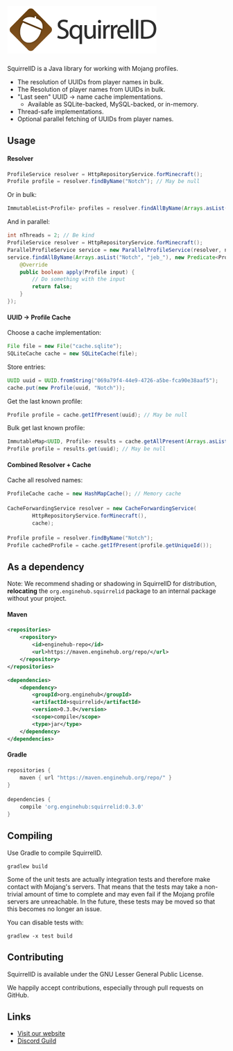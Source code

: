 ![SquirrelID](squirrelid-header.png)
==========

SquirrelID is a Java library for working with Mojang profiles.

* The resolution of UUIDs from player names in bulk.
* The Resolution of player names from UUIDs in bulk.  
* "Last seen" UUID -> name cache implementations.
  * Available as SQLite-backed, MySQL-backed, or in-memory.
* Thread-safe implementations.
* Optional parallel fetching of UUIDs from player names.

Usage
-----

#### Resolver

```java
ProfileService resolver = HttpRepositoryService.forMinecraft();
Profile profile = resolver.findByName("Notch"); // May be null
```

Or in bulk:

```java
ImmutableList<Profile> profiles = resolver.findAllByName(Arrays.asList("Notch", "jeb_"));
```

And in parallel:

```java
int nThreads = 2; // Be kind
ProfileService resolver = HttpRepositoryService.forMinecraft();
ParallelProfileService service = new ParallelProfileService(resolver, nThreads);
service.findAllByName(Arrays.asList("Notch", "jeb_"), new Predicate<Profile>() {
    @Override
    public boolean apply(Profile input) {
        // Do something with the input
        return false;
    }
});
```

#### UUID -> Profile Cache

Choose a cache implementation:

```java
File file = new File("cache.sqlite");
SQLiteCache cache = new SQLiteCache(file);
```

Store entries:

```java
UUID uuid = UUID.fromString("069a79f4-44e9-4726-a5be-fca90e38aaf5");
cache.put(new Profile(uuid, "Notch"));
```

Get the last known profile:

```java
Profile profile = cache.getIfPresent(uuid); // May be null
```

Bulk get last known profile:

```java
ImmutableMap<UUID, Profile> results = cache.getAllPresent(Arrays.asList(uuid));
Profile profile = results.get(uuid); // May be null
```

#### Combined Resolver + Cache

Cache all resolved names:

```java
ProfileCache cache = new HashMapCache(); // Memory cache

CacheForwardingService resolver = new CacheForwardingService(
        HttpRepositoryService.forMinecraft(),
        cache);

Profile profile = resolver.findByName("Notch");
Profile cachedProfile = cache.getIfPresent(profile.getUniqueId());
```

As a dependency
---------------

Note: We recommend shading or shadowing in SquirrelID for distribution, **relocating** the `org.enginehub.squirrelid` package to an internal package without your project.

#### Maven

```xml
<repositories>
    <repository>
        <id>enginehub-repo</id>
        <url>https://maven.enginehub.org/repo/</url>
    </repository>
</repositories>
```

```xml
<dependencies>
    <dependency>
        <groupId>org.enginehub</groupId>
        <artifactId>squirrelid</artifactId>
        <version>0.3.0</version>
        <scope>compile</scope>
        <type>jar</type>
    </dependency>
</dependencies>
```

#### Gradle

```groovy
repositories {
    maven { url "https://maven.enginehub.org/repo/" }
}

dependencies {
    compile 'org.enginehub:squirrelid:0.3.0'
}
```

Compiling
---------

Use Gradle to compile SquirrelID.

    gradlew build

Some of the unit tests are actually integration tests and therefore make
contact with Mojang's servers. That means that the tests may take a
non-trivial amount of time to complete and may even fail if the Mojang
profile servers are unreachable. In the future, these tests may be moved
so that this becomes no longer an issue.

You can disable tests with:

    gradlew -x test build

Contributing
------------

SquirrelID is available under the GNU Lesser General Public License.

We happily accept contributions, especially through pull requests on GitHub.

Links
-----

* [Visit our website](https://enginehub.org/)
* [Discord Guild](https://discord.gg/enginehub)
